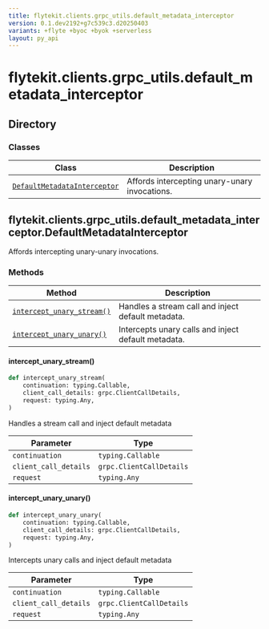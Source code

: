 ```yaml
---
title: flytekit.clients.grpc_utils.default_metadata_interceptor
version: 0.1.dev2192+g7c539c3.d20250403
variants: +flyte +byoc +byok +serverless
layout: py_api
---
```


# flytekit.clients.grpc_utils.default_metadata_interceptor

## Directory

### Classes

| Class | Description |
|-|-|
| [`DefaultMetadataInterceptor`](.././flytekit.clients.grpc_utils.default_metadata_interceptor#flytekitclientsgrpc_utilsdefault_metadata_interceptordefaultmetadatainterceptor) | Affords intercepting unary-unary invocations. |

## flytekit.clients.grpc_utils.default_metadata_interceptor.DefaultMetadataInterceptor

Affords intercepting unary-unary invocations.


### Methods

| Method | Description |
|-|-|
| [`intercept_unary_stream()`](#intercept_unary_stream) | Handles a stream call and inject default metadata. |
| [`intercept_unary_unary()`](#intercept_unary_unary) | Intercepts unary calls and inject default metadata. |


#### intercept_unary_stream()

```python
def intercept_unary_stream(
    continuation: typing.Callable,
    client_call_details: grpc.ClientCallDetails,
    request: typing.Any,
)
```
Handles a stream call and inject default metadata


| Parameter | Type |
|-|-|
| `continuation` | `typing.Callable` |
| `client_call_details` | `grpc.ClientCallDetails` |
| `request` | `typing.Any` |

#### intercept_unary_unary()

```python
def intercept_unary_unary(
    continuation: typing.Callable,
    client_call_details: grpc.ClientCallDetails,
    request: typing.Any,
)
```
Intercepts unary calls and inject default metadata


| Parameter | Type |
|-|-|
| `continuation` | `typing.Callable` |
| `client_call_details` | `grpc.ClientCallDetails` |
| `request` | `typing.Any` |


